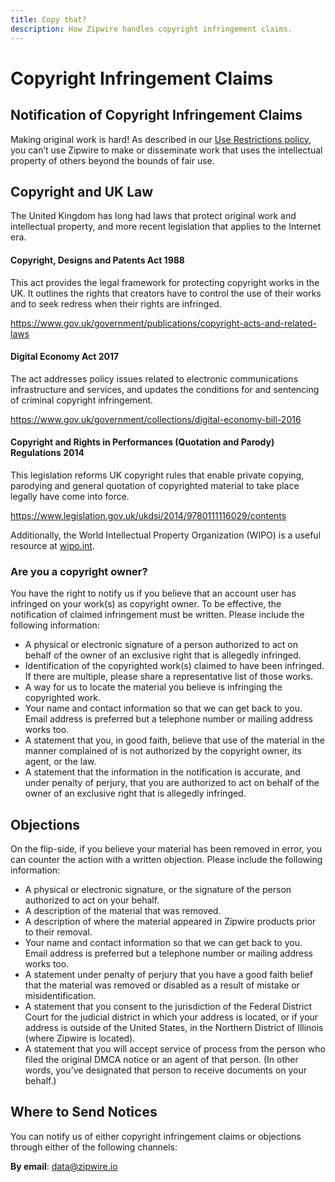 ```yaml
---
title: Copy that?
description: How Zipwire handles copyright infringement claims.
---
```


# Copyright Infringement Claims

## Notification of Copyright Infringement Claims

Making original work is hard! As described in our [Use Restrictions policy](../abuse/index.md), you can’t use Zipwire to make or disseminate work that uses the intellectual property of others beyond the bounds of fair use.

## Copyright and UK Law

The United Kingdom has long had laws that protect original work and intellectual property, and more recent legislation that applies to the Internet era.

#### Copyright, Designs and Patents Act 1988

This act provides the legal framework for protecting copyright works in the UK. It outlines the rights that creators have to control the use of their works and to seek redress when their rights are infringed.

https://www.gov.uk/government/publications/copyright-acts-and-related-laws

#### Digital Economy Act 2017

The act addresses policy issues related to electronic communications infrastructure and services, and updates the conditions for and sentencing of criminal copyright infringement.

https://www.gov.uk/government/collections/digital-economy-bill-2016

#### Copyright and Rights in Performances (Quotation and Parody) Regulations 2014

This legislation reforms UK copyright rules that enable private copying, parodying and general quotation of copyrighted material to take place legally have come into force.

https://www.legislation.gov.uk/ukdsi/2014/9780111116029/contents

Additionally, the World Intellectual Property Organization (WIPO) is a useful resource at [wipo.int](https://wipo.int).

### Are you a copyright owner?

You have the right to notify us if you believe that an account user has infringed on your work(s) as copyright owner. To be effective, the notification of claimed infringement must be written. Please include the following information:

- A physical or electronic signature of a person authorized to act on behalf of the owner of an exclusive right that is allegedly infringed.
- Identification of the copyrighted work(s) claimed to have been infringed. If there are multiple, please share a representative list of those works.
- A way for us to locate the material you believe is infringing the copyrighted work.
- Your name and contact information so that we can get back to you. Email address is preferred but a telephone number or mailing address works too.
- A statement that you, in good faith, believe that use of the material in the manner complained of is not authorized by the copyright owner, its agent, or the law.
- A statement that the information in the notification is accurate, and under penalty of perjury, that you are authorized to act on behalf of the owner of an exclusive right that is allegedly infringed.

## Objections

On the flip-side, if you believe your material has been removed in error, you can counter the action with a written objection. Please include the following information:

- A physical or electronic signature, or the signature of the person authorized to act on your behalf.
- A description of the material that was removed.
- A description of where the material appeared in Zipwire products prior to their removal.
- Your name and contact information so that we can get back to you. Email address is preferred but a telephone number or mailing address works too.
- A statement under penalty of perjury that you have a good faith belief that the material was removed or disabled as a result of mistake or misidentification.
- A statement that you consent to the jurisdiction of the Federal District Court for the judicial district in which your address is located, or if your address is outside of the United States, in the Northern District of Illinois (where Zipwire is located).
- A statement that you will accept service of process from the person who filed the original DMCA notice or an agent of that person. (In other words, you’ve designated that person to receive documents on your behalf.)

## Where to Send Notices

You can notify us of either copyright infringement claims or objections through either of the following channels:

**By email**: [data@zipwire.io](mailto:data@zipwire.io)
